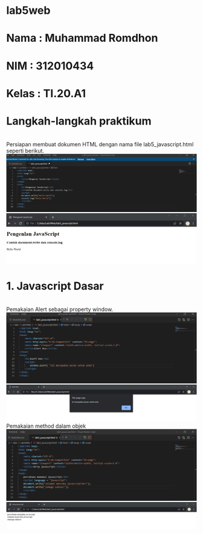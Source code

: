 # lab5web
# Nama  : Muhammad Romdhon
# NIM   : 312010434
# Kelas : TI.20.A1

# Langkah-langkah praktikum
<br>Persiapan membuat dokumen HTML dengan nama file lab5_javascript.html seperti berikut.
![p](gambar/ss1.png)
![p](gambar/ss2.png)

# 1. Javascript Dasar
<br>Pemakaian Alert sebagai property window.
![p](gambar/ss3.png)
![p](gambar/ss4.png)
<br>Pemakaian method dalam objek
![p](gambar/ss5.png)
![p](gambar/ss6.png)